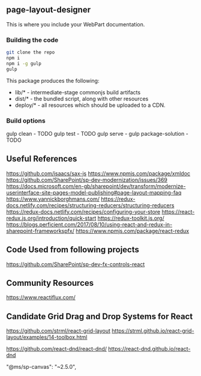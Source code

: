 ## page-layout-designer

This is where you include your WebPart documentation.

### Building the code

```bash
git clone the repo
npm i
npm i -g gulp
gulp
```

This package produces the following:

* lib/* - intermediate-stage commonjs build artifacts
* dist/* - the bundled script, along with other resources
* deploy/* - all resources which should be uploaded to a CDN.

### Build options

gulp clean - TODO
gulp test - TODO
gulp serve -
gulp package-solution - TODO


## Useful References

https://github.com/isaacs/sax-js
https://www.npmjs.com/package/xmldoc
https://github.com/SharePoint/sp-dev-modernization/issues/369
https://docs.microsoft.com/en-gb/sharepoint/dev/transform/modernize-userinterface-site-pages-model-publishing#page-layout-mapping-faq
https://www.yannickborghmans.com/
https://redux-docs.netlify.com/recipes/structuring-reducers/structuring-reducers
https://redux-docs.netlify.com/recipes/configuring-your-store
https://react-redux.js.org/introduction/quick-start
https://redux-toolkit.js.org/
https://blogs.perficient.com/2017/08/10/using-react-and-redux-in-sharepoint-frameworkspfx/
https://www.npmjs.com/package/react-redux

## Code Used from following projects

https://github.com/SharePoint/sp-dev-fx-controls-react

## Community Resources

https://www.reactiflux.com/

## Candidate Grid Drag and Drop Systems for React

https://github.com/strml/react-grid-layout
https://strml.github.io/react-grid-layout/examples/14-toolbox.html

https://github.com/react-dnd/react-dnd/
https://react-dnd.github.io/react-dnd

"@ms/sp-canvas": "~2.5.0",
